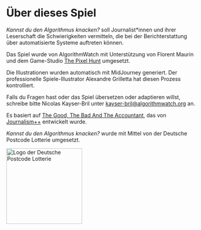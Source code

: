 # Über dieses Spiel

_Kannst du den Algorithmus knacken?_ soll Journalist\*innen und ihrer Leserschaft die Schwierigkeiten vermitteln, die bei der Berichterstattung über automatisierte Systeme auftreten können.

Das Spiel wurde von AlgorithmWatch mit Unterstützung von Florent Maurin und dem Game-Studio [The Pixel Hunt](https://www.thepixelhunt.com/) umgesetzt.

Die Illustrationen wurden automatisch mit MidJourney generiert. Der professionelle Spiele-Illustrator Alexandre Grilletta hat diesen Prozess kontrolliert. 

Falls du Fragen hast oder das Spiel übersetzen oder adaptieren willst, schreibe bitte Nicolas Kayser-Bril unter kayser-bril@algorithmwatch.org an.

Es basiert auf [The Good, The Bad And The Accountant](https://jplusplus.github.io/the-accountant/#/), das von [Journalism++](https://jplusplus.org/en/) entwickelt wurde.

_Kannst du den Algorithmus knacken?_ wurde mit Mittel von der Deutsche Postcode Lotterie umgesetzt.

<img alt="Logo der Deutsche Postcode Lotterie" src="https://algorithmwatch.org/en/wp-content/uploads/2022/09/dpl-logo-2.jpg" height=200 />